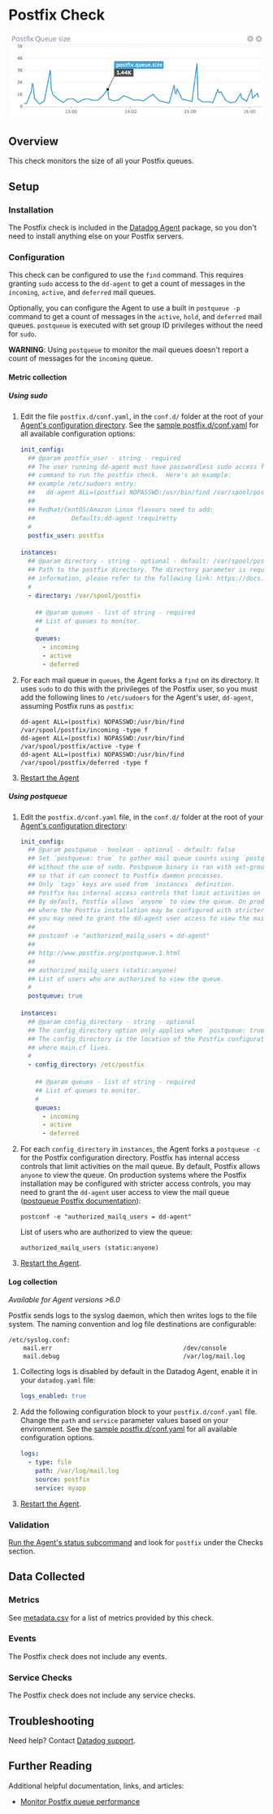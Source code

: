 # Postfix Check

![Postfix Graph][1]

## Overview

This check monitors the size of all your Postfix queues.

## Setup

### Installation

The Postfix check is included in the [Datadog Agent][2] package, so you don't need to install anything else on your Postfix servers.

### Configuration

This check can be configured to use the `find` command. This requires granting `sudo` access to the `dd-agent` to get a count of messages in the `incoming`, `active`, and `deferred` mail queues.

Optionally, you can configure the Agent to use a built in `postqueue -p` command to get a count of messages in the `active`, `hold`, and `deferred` mail queues. `postqueue` is executed with set group ID privileges without the need for `sudo`.

**WARNING**: Using `postqueue` to monitor the mail queues doesn't report a count of messages for the `incoming` queue.

#### Metric collection

##### Using sudo

1. Edit the file `postfix.d/conf.yaml`, in the `conf.d/` folder at the root of your [Agent's configuration directory][3]. See the [sample postfix.d/conf.yaml][4] for all available configuration options:

   ```yaml
   init_config:
     ## @param postfix_user - string - required
     ## The user running dd-agent must have passwordless sudo access for the find
     ## command to run the postfix check.  Here's an example:
     ## example /etc/sudoers entry:
     ##   dd-agent ALL=(postfix) NOPASSWD:/usr/bin/find /var/spool/postfix/incoming -type f
     ##
     ## Redhat/CentOS/Amazon Linux flavours need to add:
     ##          Defaults:dd-agent !requiretty
     #
     postfix_user: postfix

   instances:
     ## @param directory - string - optional - default: /var/spool/postfix
     ## Path to the postfix directory. The directory parameter is required if `postqueue: false` is set. For more 
     ## information, please refer to the following link: https://docs.datadoghq.com/integrations/postfix/#using-sudo
     #
     - directory: /var/spool/postfix

       ## @param queues - list of string - required
       ## List of queues to monitor.
       #
       queues:
         - incoming
         - active
         - deferred
   ```

2. For each mail queue in `queues`, the Agent forks a `find` on its directory. It uses `sudo` to do this with the privileges of the Postfix user, so you must add the following lines to `/etc/sudoers` for the Agent's user, `dd-agent`, assuming Postfix runs as `postfix`:

   ```text
   dd-agent ALL=(postfix) NOPASSWD:/usr/bin/find /var/spool/postfix/incoming -type f
   dd-agent ALL=(postfix) NOPASSWD:/usr/bin/find /var/spool/postfix/active -type f
   dd-agent ALL=(postfix) NOPASSWD:/usr/bin/find /var/spool/postfix/deferred -type f
   ```

3. [Restart the Agent][5]

##### Using postqueue

1. Edit the `postfix.d/conf.yaml` file, in the `conf.d/` folder at the root of your [Agent's configuration directory][3]:

   ```yaml
   init_config:
     ## @param postqueue - boolean - optional - default: false
     ## Set `postqueue: true` to gather mail queue counts using `postqueue -p`
     ## without the use of sudo. Postqueue binary is ran with set-group ID privileges,
     ## so that it can connect to Postfix daemon processes.
     ## Only `tags` keys are used from `instances` definition.
     ## Postfix has internal access controls that limit activities on the mail queue.
     ## By default, Postfix allows `anyone` to view the queue. On production systems
     ## where the Postfix installation may be configured with stricter access controls,
     ## you may need to grant the dd-agent user access to view the mail queue.
     ##
     ## postconf -e "authorized_mailq_users = dd-agent"
     ##
     ## http://www.postfix.org/postqueue.1.html
     ##
     ## authorized_mailq_users (static:anyone)
     ## List of users who are authorized to view the queue.
     #
     postqueue: true

   instances:
     ## @param config_directory - string - optional
     ## The config_directory option only applies when `postqueue: true`.
     ## The config_directory is the location of the Postfix configuration directory
     ## where main.cf lives.
     #
     - config_directory: /etc/postfix

       ## @param queues - list of string - required
       ## List of queues to monitor.
       #
       queues:
         - incoming
         - active
         - deferred
   ```

2. For each `config_directory` in `instances`, the Agent forks a `postqueue -c` for the Postfix configuration directory. Postfix has internal access controls that limit activities on the mail queue. By default, Postfix allows `anyone` to view the queue. On production systems where the Postfix installation may be configured with stricter access controls, you may need to grant the `dd-agent` user access to view the mail queue ([postqueue Postfix documentation][6]):

   ```shell
   postconf -e "authorized_mailq_users = dd-agent"
   ```

    List of users who are authorized to view the queue:

   ```shell
   authorized_mailq_users (static:anyone)
   ```

3. [Restart the Agent][5].

#### Log collection

_Available for Agent versions >6.0_

Postfix sends logs to the syslog daemon, which then writes logs to the file system. The naming convention and log file destinations are configurable:

```text
/etc/syslog.conf:
    mail.err                                    /dev/console
    mail.debug                                  /var/log/mail.log
```

1. Collecting logs is disabled by default in the Datadog Agent, enable it in your `datadog.yaml` file:

   ```yaml
   logs_enabled: true
   ```

2. Add the following configuration block to your `postfix.d/conf.yaml` file. Change the `path` and `service` parameter values based on your environment. See the [sample postfix.d/conf.yaml][5] for all available configuration options.

   ```yaml
   logs:
     - type: file
       path: /var/log/mail.log
       source: postfix
       service: myapp
   ```

3. [Restart the Agent][5].

### Validation

[Run the Agent's status subcommand][7] and look for `postfix` under the Checks section.

## Data Collected

### Metrics

See [metadata.csv][8] for a list of metrics provided by this check.

### Events

The Postfix check does not include any events.

### Service Checks

The Postfix check does not include any service checks.

## Troubleshooting

Need help? Contact [Datadog support][9].

## Further Reading

Additional helpful documentation, links, and articles:

- [Monitor Postfix queue performance][10]

[1]: https://raw.githubusercontent.com/DataDog/integrations-core/master/postfix/images/postfixgraph.png
[2]: https://app.datadoghq.com/account/settings#agent
[3]: https://docs.datadoghq.com/agent/guide/agent-configuration-files/#agent-configuration-directory
[4]: https://github.com/DataDog/integrations-core/blob/master/postfix/datadog_checks/postfix/data/conf.yaml.example
[5]: https://docs.datadoghq.com/agent/guide/agent-commands/#start-stop-and-restart-the-agent
[6]: http://www.postfix.org/postqueue.1.html
[7]: https://docs.datadoghq.com/agent/guide/agent-commands/#agent-status-and-information
[8]: https://github.com/DataDog/integrations-core/blob/master/postfix/metadata.csv
[9]: https://docs.datadoghq.com/help/
[10]: https://www.datadoghq.com/blog/monitor-postfix-queues
